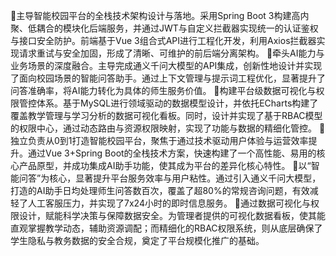 主导智能校园平台的全栈技术架构设计与落地。采用Spring Boot 3构建高内聚、低耦合的模块化后端服务，并通过JWT与自定义拦截器实现统一的认证鉴权与接口安全防护。前端基于Vue 3组合式API进行工程化开发，利用Axios拦截器实现请求重试与安全加固，形成了清晰、可维护的前后端分离架构。
牵头AI能力与业务场景的深度融合。主导完成通义千问大模型的API集成，创新性地设计并实现了面向校园场景的智能问答助手。通过上下文管理与提示词工程优化，显著提升了问答准确率，将AI能力转化为具体的师生服务价值。
构建平台级数据可视化与权限管控体系。基于MySQL进行领域驱动的数据模型设计，并依托ECharts构建了覆盖教学管理与学习分析的数据可视化看板。同时，设计并实现了基于RBAC模型的权限中心，通过动态路由与资源权限映射，实现了功能与数据的精细化管控。
独立负责从0到1打造智能校园平台，聚焦于通过技术驱动用户体验与运营效率提升。通过Vue 3+Spring Boot的全栈技术方案，快速构建了一个高性能、易用的核心产品原型，并成功集成AI助手功能，使其成为平台的差异化核心特性。
以“智能问答”为核心，显著提升平台服务效率与用户粘性。通过引入通义千问大模型，打造的AI助手日均处理师生问答数百次，覆盖了超80%的常规咨询问题，有效减轻了人工客服压力，并实现了7x24小时的即时信息服务。
通过数据可视化与权限设计，赋能科学决策与保障数据安全。为管理者提供的可视化数据看板，使其能直观掌握教学动态，辅助资源调配；而精细化的RBAC权限系统，则从底层确保了学生隐私与教务数据的安全合规，奠定了平台规模化推广的基础。 
